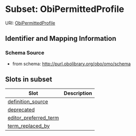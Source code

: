 # Subset: ObiPermittedProfile

URI: [ObiPermittedProfile](ObiPermittedProfile.md)




## Identifier and Mapping Information







### Schema Source


* from schema: http://purl.obolibrary.org/obo/omo/schema








































































        


        






        





















































































        

















## Slots in subset

| Slot | Description |
| --- | --- |
| [definition_source](definition_source.md) |  |
| [deprecated](deprecated.md) |  |
| [editor_preferred_term](editor_preferred_term.md) |  |
| [term_replaced_by](term_replaced_by.md) |  |



